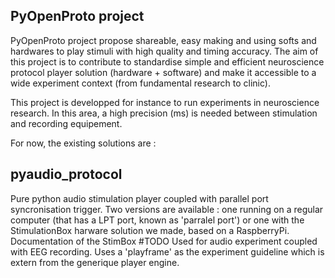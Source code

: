 ## PyOpenProto project

PyOpenProto project propose shareable, easy making and using softs and hardwares to play stimuli with high quality and timing accuracy.
The aim of this project is to contribute to standardise simple and efficient neuroscience protocol player solution (hardware + software) and make it accessible to a wide experiment context (from fundamental research to clinic).

This project is developped for instance to run experiments in neuroscience research. In this area, a high precision (ms) is needed between stimulation and recording equipement.  

For now, the existing solutions are :

## pyaudio_protocol
Pure python audio stimulation player coupled with parallel port syncronisation trigger. 
Two versions are available : one running on a regular computer (that has a LPT port, known as 'parralel port') or one with the StimulationBox harware solution we made, based on a RaspberryPi. Documentation of the StimBox #TODO
Used for audio experiment coupled with EEG recording. Uses a 'playframe' as the experiment guideline which is extern from the generique player engine.

